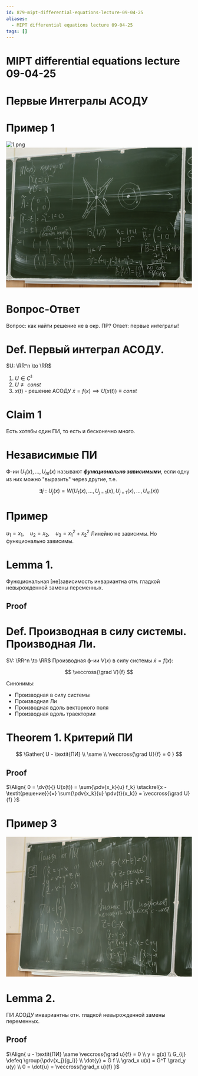 ```yaml
---
id: 879-mipt-differential-equations-lecture-09-04-25
aliases:
  - MIPT differential equations lecture 09-04-25
tags: []
---
```


# MIPT differential equations lecture 09-04-25

# Первые Интегралы АСОДУ

# Пример 1

![1.png](assets/imgs/09-04-25_11-29-16_511_09-04-25_11-29-12_739.png)
![2.jpg](assets/imgs/09-04-25_11-29-34_977_IMG_20250409_105417.jpg)

# Вопрос-Ответ

Вопрос: как найти решение не в окр. ПР?
Ответ: первые интегралы!

# Def. Первый интеграл АСОДУ.

$U: \RR^n \to \RR$

1. $U \in C^1$
2. $U \not\equiv const$
3. $x(t)$ - решение АСОДУ $\dot{x} = f(x) \implies U(x(t)) \equiv const$

# Claim 1

Есть хотябы один ПИ, то есть и бесконечно много.

# Независимые ПИ

Ф-ии $U_1(x),\dots,U_m(x)$ называют **_функционально зависимыми_**, если одну из них можно "выразить" через другие, т.е.

$$
\exists j:
U_j(x) = W(U_1(x), \dots, U_{j-1}(x), U_{j+1}(x), \dots, U_m(x))
$$

# Пример

$u_1 = x_1,\quad u_2 = x_2,\quad u_3 = x_1^2 + x_2^2$
Линейно не зависимы.
Но функционально зависимы.

# Lemma 1.

Функциональная [не]зависимость инвариантна отн. гладкой невырожденной замены переменных.

## Proof

# Def. Производная в силу системы. Производная Ли.

$V: \RR^n \to \RR$
Производная ф-ии $V(x)$ в силу системы $\dot{x} = f(x)$:

$$
\veccross{\grad V}{f}
$$

Синонимы:

- Производная в силу системы
- Производная Ли
- Производная вдоль векторного поля
- Производная вдоль траектории

# Theorem 1. Критерий ПИ

$$
\Gather{
U - \textit{ПИ} \\
\same \\
\veccross{\grad U}{f} = 0
}
$$

## Proof

$\Align{
0 = \dv{t}{} U(x(t)) = \sum{\pdv{x_k}{u} f_k} \stackrel{x - \textit{решение}}{=} \sum{\pdv{x_k}{u} \pdv{t}{x_k}} = \veccross{\grad U}{f}
}$

# Пример 3

![3.jpg](assets/imgs/09-04-25_11-35-03_764_IMG_20250409_113429.jpg)

# Lemma 2.
ПИ АСОДУ инвариантны отн. гладкой невырожденной замены переменных.

## Proof
$\Align{
u - \textit{ПИ} \same \veccross{\grad u}{f} = 0 \\
y = g(x) \\
G_{ij} \defeq \group{\pdv{x_j}{g_i}} \\
\dot{y} = G f \\
\grad_x u(x) = G^T \grad_y u(y) \\
0 = \dot{u} = \veccross{\grad_x u}{f}
}$
